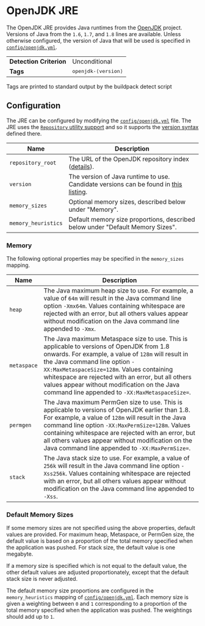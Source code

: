# OpenJDK JRE
The OpenJDK JRE provides Java runtimes from the [OpenJDK][] project.  Versions of Java from the `1.6`, `1.7`, and `1.8` lines are available.  Unless otherwise configured, the version of Java that will be used is specified in [`config/openjdk.yml`][].

<table>
  <tr>
    <td><strong>Detection Criterion</strong></td><td>Unconditional</td>
  </tr>
  <tr>
    <td><strong>Tags</strong></td><td><tt>openjdk-&lang;version&rang;</tt></td>
  </tr>
</table>
Tags are printed to standard output by the buildpack detect script

## Configuration
The JRE can be configured by modifying the [`config/openjdk.yml`][] file.  The JRE uses the [`Repository` utility support][repositories] and so it supports the [version syntax][]  defined there.

| Name | Description
| ---- | -----------
| `repository_root` | The URL of the OpenJDK repository index ([details][repositories]).
| `version` | The version of Java runtime to use.  Candidate versions can be found in [this listing][].
| `memory_sizes` | Optional memory sizes, described below under "Memory".
| `memory_heuristics` | Default memory size proportions, described below under "Default Memory Sizes".

### Memory

The following optional properties may be specified in the `memory_sizes` mapping.

| Name | Description
| ---- | -----------
| `heap` | The Java maximum heap size to use. For example, a value of `64m` will result in the Java command line option `-Xmx64m`. Values containing whitespace are rejected with an error, but all others values appear without modification on the Java command line appended to `-Xmx`.
| `metaspace` | The Java maximum Metaspace size to use. This is applicable to versions of OpenJDK from 1.8 onwards. For example, a value of `128m` will result in the Java command line option `-XX:MaxMetaspaceSize=128m`. Values containing whitespace are rejected with an error, but all others values appear without modification on the Java command line appended to `-XX:MaxMetaspaceSize=`.
| `permgen` | The Java maximum PermGen size to use. This is applicable to versions of OpenJDK earlier than 1.8. For example, a value of `128m` will result in the Java command line option `-XX:MaxPermSize=128m`. Values containing whitespace are rejected with an error, but all others values appear without modification on the Java command line appended to `-XX:MaxPermSize=`.
| `stack` | The Java stack size to use. For example, a value of `256k` will result in the Java command line option `-Xss256k`. Values containing whitespace are rejected with an error, but all others values appear without modification on the Java command line appended to `-Xss`.

### Default Memory Sizes

If some memory sizes are not specified using the above properties, default values are provided. For maximum heap, Metaspace, or PermGen size, the default value is based on a proportion of the total memory specified when the application was pushed. For stack size, the default value is one megabyte.

If a memory size is specified which is not equal to the default value, the other default values are adjusted proportionately, except that the default stack size is never adjusted.

The default memory size proportions are configured in the `memory_heuristics` mapping of [`config/openjdk.yml`][]. Each memory size is given a weighting between `0` and `1` corresponding to a proportion of the total memory specified when the application was pushed. The weightings should add up to `1`.

[`config/openjdk.yml`]: ../config/openjdk.yml
[OpenJDK]: http://openjdk.java.net
[repositories]: util-repositories.md
[this listing]: http://download.pivotal.io.s3.amazonaws.com/openjdk/lucid/x86_64/index.yml
[version syntax]: util-repositories.md#version-syntax-and-ordering

